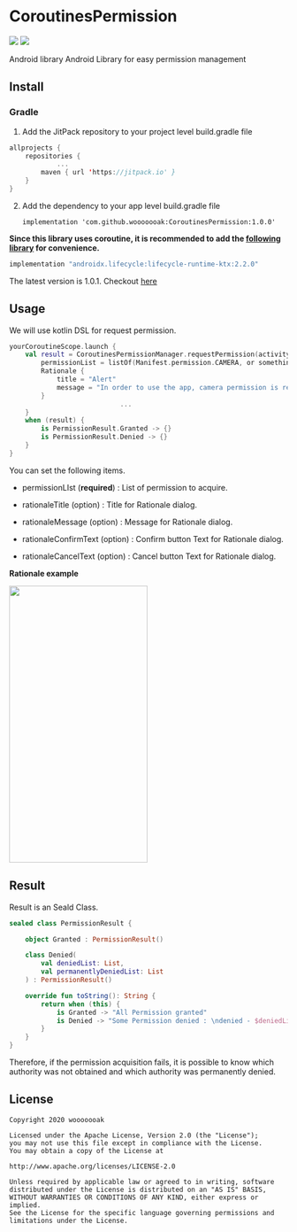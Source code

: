 # CoroutinesPermission
<p>
<img src="https://img.shields.io/badge/version-1.0.1-blue"/>
<img src="https://img.shields.io/badge/license-Apache License--2-red"/>
</p>

Android library Android Library for easy permission management

## Install

### Gradle

1.  Add the JitPack repository to your project level build.gradle file

```kotlin
allprojects {
    repositories {
            ...
        maven { url 'https://jitpack.io' }
    }
}
```

2.  Add the dependency to your app level build.gradle file

    ```
    implementation 'com.github.wooooooak:CoroutinesPermission:1.0.0'
    ```

**Since this library uses coroutine, it is recommended to add the [following library](<[https://developer.android.com/topic/libraries/architecture/coroutines](https://developer.android.com/topic/libraries/architecture/coroutines)>) for convenience.**

```groovy
implementation "androidx.lifecycle:lifecycle-runtime-ktx:2.2.0"
```

The latest version is 1.0.1. Checkout [here](https://github.com/wooooooak/DynamicTree/CoroutinesPermission)

## Usage

We will use kotlin DSL for request permission.

```kotlin
yourCoroutineScope.launch {
    val result = CoroutinesPermissionManager.requestPermission(activity) {
        permissionList = listOf(Manifest.permission.CAMERA, or something..)
        Rationale {
            title = "Alert"
            message = "In order to use the app, camera permission is required."
        }
                            ...
    }
    when (result) {
        is PermissionResult.Granted -> {}
        is PermissionResult.Denied -> {}
    }
}
```

You can set the following items.

- permissionLIst (**required**) : List of permission to acquire.

- rationaleTitle (option) : Title for Rationale dialog.

- rationaleMessage (option) : Message for Rationale dialog.

- rationaleConfirmText (option) : Confirm button Text for Rationale dialog.

- rationaleCancelText (option) : Cancel button Text for Rationale dialog.

**Rationale example**

<img src="https://user-images.githubusercontent.com/18481078/82140539-36b4df00-986a-11ea-8a66-ed5aafcfdb4f.png" width="250" height="500">

## Result

Result is an Seald Class.

```kotlin
sealed class PermissionResult {

    object Granted : PermissionResult()

    class Denied(
        val deniedList: List,
        val permanentlyDeniedList: List
    ) : PermissionResult()

    override fun toString(): String {
        return when (this) {
            is Granted -> "All Permission granted"
            is Denied -> "Some Permission denied : \ndenied - $deniedList, \npermanentlyDeniedList-$permanentlyDeniedList"
        }
    }
}
```

Therefore, if the permission acquisition fails, it is possible to know which authority was not obtained and which authority was permanently denied.

## License

```
Copyright 2020 wooooooak

Licensed under the Apache License, Version 2.0 (the "License");
you may not use this file except in compliance with the License.
You may obtain a copy of the License at

http://www.apache.org/licenses/LICENSE-2.0

Unless required by applicable law or agreed to in writing, software
distributed under the License is distributed on an "AS IS" BASIS,
WITHOUT WARRANTIES OR CONDITIONS OF ANY KIND, either express or implied.
See the License for the specific language governing permissions and
limitations under the License.
```
